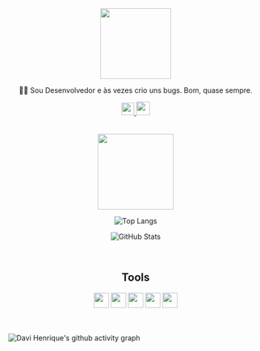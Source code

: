 <div align="center">
  <img src="https://github.com/davihenriquelima/davihenriquelima/assets/118781482/6ef1a8a9-a49f-496d-97b4-07ff3d8e7db1" width="140px">
</div>

<div align="center">
  <p>👨‍💻 Sou Desenvolvedor e às vezes crio uns bugs. Bom, quase sempre.</p>
</div>

<div align="center">
  <a href="mailto:davihenrique.ads@gmail.com">
    <img src="https://img.icons8.com/?size=512&id=qyRpAggnV0zH&format=png" style="height:25px">
  </a>
  <a href="https://www.youtube.com/@davicodes">
    <img src="https://img.icons8.com/?size=512&id=szxM3fi4e37N&format=png" style="height:27px">
  </a>
</div>

<br>
<br>

<div align="center">
    
  <img src="https://github.com/davihenriquelima/davihenriquelima/assets/118781482/8f6a7c00-e542-44aa-a7fa-b8e0725c0406" width="150px">

</div>

<div align="center">

![Top Langs](https://github-readme-stats-sigma-five.vercel.app/api/top-langs/?username=davihenriquelima&layout=compact&bg_color=000000&text_color=b7fff1&title_color=84ffe6&&show_icons=true)

</div>

<div align="center">

![GitHub Stats](https://github-readme-stats-sigma-five.vercel.app/api?username=davihenriquelima&show_icons=true&bg_color=000000&text_color=b7fff1&title_color=84ffe6)

</div>

<br>

<div align="center">
    
## Tools

</div>

<div align="center">
  <img src="https://cdn.jsdelivr.net/gh/devicons/devicon/icons/html5/html5-original.svg" height="30px" />
  <img src="https://cdn.jsdelivr.net/gh/devicons/devicon/icons/css3/css3-original.svg" height="30px" />
  <img src="https://cdn.jsdelivr.net/gh/devicons/devicon/icons/javascript/javascript-original.svg" height="30px" />
  <img src="https://cdn.jsdelivr.net/gh/devicons/devicon/icons/typescript/typescript-original.svg" height="30px" />
  <img src="https://cdn.jsdelivr.net/gh/devicons/devicon/icons/tailwindcss/tailwindcss-plain.svg" height="30px" />
</div>
    
<br>
<br>

<div aling="center">

![Davi Henrique's github activity graph](https://github-readme-activity-graph.vercel.app/graph?username=davihenriquelima&bg_color=000000&color=00b3ff&line=adffe0&point=00ff9d&area=true&hide_border=true)

</div>
